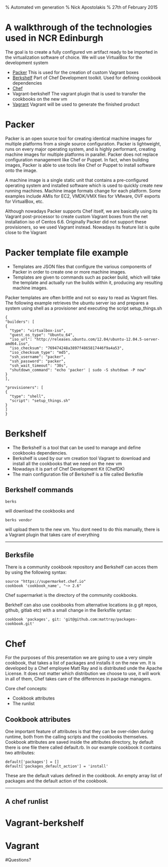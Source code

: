 % Automated vm generation
% Nick Apostolakis
% 27th of February 2015

# A walkthrough of the technologies used in NCR Edinburgh

The goal is to create a fully configured vm artifact ready to be imported in the virtualization software of choice. We will use VirtualBox for the development system

  * [Packer](https://www.packer.io/) This is used for the creation of custom Vagrant boxes
  * [Berkshelf](https://downloads.chef.io/chef-dk/) Part of Chef Development toolkit. Used for defining cookbook dependencies
  * [Chef](https://downloads.chef.io/chef-dk/)
  * Vagrant-berkshelf The vagrant plugin that is used to transfer the cookbooks on the new vm
  * [Vagrant](https://www.vagrantup.com/) Vagrant will be used to generate the finished product

# Packer

Packer is an open source tool for creating identical machine images for multiple platforms from a single source configuration. Packer is lightweight, runs on every major operating system, and is highly performant, creating machine images for multiple platforms in parallel. Packer does not replace configuration management like Chef or Puppet. In fact, when building images, Packer is able to use tools like Chef or Puppet to install software onto the image.

A machine image is a single static unit that contains a pre-configured operating system and installed software which is used to quickly create new running machines. Machine image formats change for each platform. Some examples include AMIs for EC2, VMDK/VMX files for VMware, OVF exports for VirtualBox, etc.

Although nowadays Packer supports Chef itself, we are basically using its Vagrant post-processor to create custom Vagrant boxes from the net installation iso of Centos 6.6. Originally Packer did not support these provisioners, so we used Vagrant instead. Nowadays its feature list is quite close to the Vagrant

# Packer template file example

  * Templates are JSON files that configure the various components of Packer in order to create one or more machine images. 
  * Templates are given to commands such as packer build, which will take the template and actually run the builds within it, producing any resulting machine images.

Packer templates are often brittle and not so easy to read as Vagrant files. The following example retrieves the ubuntu server iso and prepares a system using shell as a provisioner and executing the script setup_things.sh

    {
    "builders": [
    {
      "type": "virtualbox-iso",
      "guest_os_type": "Ubuntu_64",
      "iso_url": "http://releases.ubuntu.com/12.04/ubuntu-12.04.5-server-amd64.iso",
      "iso_checksum": "769474248a3897f4865817446f9a4a53",
      "iso_checksum_type": "md5",
      "ssh_username": "packer",
      "ssh_password": "packer",
      "ssh_wait_timeout": "30s",
      "shutdown_command": "echo 'packer' | sudo -S shutdown -P now"
    }
    ],

    "provisioners": [
    {
      "type": "shell",
      "script": "setup_things.sh"
    }
    ]
    }

# Berkshelf
  * The Berkshelf is a tool that can be used to manage and define cookbooks dependencies.
  * Berkshelf is used by our vm creation tool Vagrant to download and install all the cookbooks that we need on the new vm
  * Nowadays it is part of Chef Development Kit (ChefDK)
  * The main configuration file of Berkshelf is a file called Berksfile

## Berkshelf commands

    berks 

will download the cookbooks and 

    berks vendor

will upload them to the new vm. You dont need to do this manually, there is a Vagrant plugin that takes care of everything

--------------------------------------

## Berksfile

There is a community cookbook repository and Berkshelf can acces them by using the following syntax:

    source "https://supermarket.chef.io"
    cookbook 'cookbook_name', "~> 2.6"

Chef supermarket is the directory of the community cookbooks.

Berkhelf can also use cookbooks from alternative locations (e.g git repos, github, gitlab etc) with a small change in the Berksfile syntax:

    cookbook 'packages', git: 'git@github.com:mattray/packages-cookbook.git'

# Chef

For the purposes of this presentation we are going to use a very simple cookbook, that takes a list of packages and installs it on the new vm. It is developed by a Chef employee Matt Ray and is distributed unde the Apache License. It does not matter which distribution we choose to use, it will work in all of them, Chef takes care of the differences in package managers.

Core chef concepts:
  
  * Cookbook attributes
  * The runlist

## Cookbook attributes

One important feature of attributes is that they can be over-riden during runtime, both from the calling scripts and the cookbooks themselves.
Cookbook attributes are saved inside the attributes directory, by default there is one file there called default.rb. In our example cookbook it contains two attributes:

    default['packages'] = []
    default['packages_default_action'] = 'install'

These are the default values defined in the cookbook. An empty array list of packages and the default action of the cookbook.

------------------------------------------------

## A chef runlist

# Vagrant-berkshelf

# Vagrant

#Questions?
